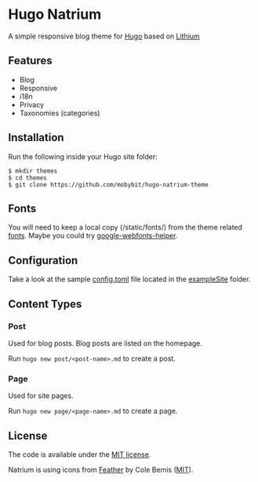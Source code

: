 # Hugo Natrium

A simple responsive blog theme for [Hugo](https://gohugo.io/) based on [Lithium](https://github.com/jrutheiser/hugo-lithium-theme.git)

## Features

- Blog
- Responsive
- i18n
- Privacy
- Taxonomies (categories)

## Installation

Run the following inside your Hugo site folder:

```
$ mkdir themes
$ cd themes
$ git clone https://github.com/mobybit/hugo-natrium-theme
```

## Fonts

You will need to keep a local copy (/static/fonts/) from the theme related [fonts](https://github.com/mobybit/hugo-natrium-theme/tree/master/static/css/fonts.css). Maybe you could try [google-webfonts-helper](https://google-webfonts-helper.herokuapp.com/fonts).

## Configuration

Take a look at the sample [config.toml](https://github.com/mobybit/hugo-natrium-theme/blob/master/exampleSite/config.toml)
file located in the [exampleSite](https://github.com/mobybit/hugo-natrium-theme/blob/master/exampleSite) folder.

## Content Types

### Post

Used for blog posts. Blog posts are listed on the homepage.

Run `hugo new post/<post-name>.md` to create a post.

### Page

Used for site pages.

Run `hugo new page/<page-name>.md` to create a page.

## License

The code is available under the [MIT license](https://github.com/mobybit/hugo-natrium-theme/blob/master/LICENSE.md). 

Natrium is using icons from [Feather](https://feather.netlify.com/) by Cole Bemis ([MIT](https://github.com/colebemis/feather/blob/master/LICENSE)).
